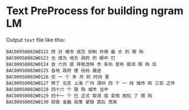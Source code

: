 # Text PreProcess for building ngram LM

Output `text` file like this:

```
BAC009S0002W0122 而 对 楼市 成交 抑制 作用 最 大 的 限 购
BAC009S0002W0123 也 成为 地方 政府 的 眼中 钉
BAC009S0002W0124 自 六月 底 呼和浩特 市 率先 宣布 取消 限 购 后
BAC009S0002W0125 各地 政府 便 纷纷 跟进
BAC009S0002W0126 仅 一 个 多 月 的 时间 里
BAC009S0002W0127 除了 北京 上海 广州 深圳 四 个 一 线 城市 和 三亚 之外
BAC009S0002W0128 四十六 个 限 购 城市 当中
BAC009S0002W0129 四十一 个 已 正式 取消 或 变相 放松 了 限 购
BAC009S0002W0130 财政 金融 政策 紧随 其后 而来
```
